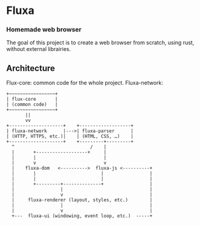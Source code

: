 # Fluxa

### Homemade web browser

The goal of this project is to create a web browser from scratch,
using rust, without external librairies.

## Architecture

Flux-core: common code for the whole project.
Fluxa-network: 

```text
+~~~~~~~~~~~~~~~~~+
| flux-core       |
| (common code)   |
+~~~~~~~~~~~~~~~~~+
       ||
       vv
+--------------------+    +-------------------+    
| fluxa-network      |--->| fluxa-parser      |
| (HTTP, HTTPS, etc.)|    | (HTML, CSS, …)    |
+--------------------+    +---------+---------+
  ^                            /    |
  |       +-------------------+     |
  |       |                         |
  |       v                         v
  |    fluxa-dom   <---------->  fluxa-js <----------+
  |       |                        |                 |
  |       |                        |                 |
  |       +---------+--------------+                 |
  |                 |                                |
  |                 v                                |
  |     fluxa-renderer (layout, styles, etc.)        |
  |                 |                                |
  |                 v                                |
  +---  fluxa-ui (windowing, event loop, etc.)  -----+
```
